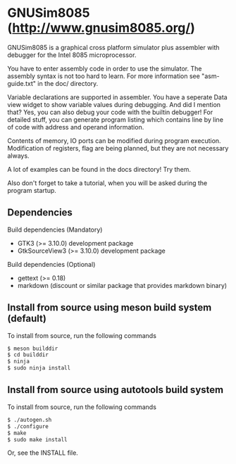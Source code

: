 # GNUSim8085 (http://www.gnusim8085.org/)

GNUSim8085 is a graphical cross platform simulator plus assembler with
debugger for the Intel 8085 microprocessor. 

You have to enter assembly code in order to use the simulator.  The
assembly syntax is not too hard to learn. For more information see
"asm-guide.txt" in the doc/ directory.

Variable declarations are supported in assembler.  You have
a seperate Data view widget to show variable values during debugging.
And did I mention that?  Yes, you can also debug your code with the
builtin debugger!  For detailed stuff, you can generate program
listing which contains line by line of code with address and operand
information.

Contents of memory, IO ports can be modified during program execution.
Modification of registers, flag are being planned, but they are not
necessary always.

A lot of examples can be found in the docs directory! Try them.

Also don't forget to take a tutorial, when you will be asked during
the program startup.

## Dependencies

Build dependencies (Mandatory)
- GTK3 (>= 3.10.0) development package
- GtkSourceView3 (>= 3.10.0) development package

Build dependencies (Optional)
- gettext (>= 0.18)
- markdown (discount or similar package that provides markdown binary)

## Install from source using meson build system (default)
To install from source, run the following commands

```sh
$ meson builddir
$ cd builddir
$ ninja
$ sudo ninja install
```

## Install from source using autotools build system
To install from source, run the following commands

```sh
$ ./autogen.sh
$ ./configure
$ make
$ sudo make install
```

Or, see the INSTALL file.
